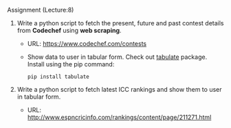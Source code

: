 Assignment (Lecture:8)

1. Write a python script to fetch the present, future and past contest details from **Codechef** using **web scraping**.
	- URL: https://www.codechef.com/contests

	- Show data to user in tabular form. Check out [tabulate](https://pypi.python.org/pypi/tabulate) package.
      Install using the pip command:

      ```
      pip install tabulate
      ```


2. Write a python script to fetch latest ICC rankings and show them to user in tabular form.
	- URL: http://www.espncricinfo.com/rankings/content/page/211271.html